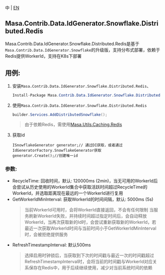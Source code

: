 中 | [EN](README.md)

## Masa.Contrib.Data.IdGenerator.Snowflake.Distributed.Redis

Masa.Contrib.Data.IdGenerator.Snowflake.Distributed.Redis是基于`Masa.Contrib.Data.IdGenerator.Snowflake`的升级版，支持分布式部署，依赖于Redis提供WorkerId，支持在K8s下部署

## 用例:

1. 安装`Masa.Contrib.Data.IdGenerator.Snowflake.Distributed.Redis`、

    ```c#
    Install-Package Masa.Contrib.Data.IdGenerator.Snowflake.Distributed.Redis
    ```

2. 使用`Masa.Contrib.Data.IdGenerator.Snowflake.Distributed.Redis`

    ``` C#
    builder.Services.AddDistributedSnowflake();
    ```

    > 由于依赖Redis，需使用[Masa.Utils.Caching.Redis](https://github.com/masastack/MASA.Utils/tree/main/src/Caching/Masa.Utils.Caching.Redis)

3. 获取id

    ```
    ISnowflakeGenerator generator;// 通过DI获取，或者通过IdGeneratorFactory.SnowflakeGenerator获取
    generator.Create();//创建唯一id
    ```

### 参数:

* RecycleTime: 回收时间，默认: 120000ms (2min)，当无可用的WorkerId后会尝试从历史使用的WorkerId集合中获取活跃时间超过RecycleTime的WorkerId，并选取距离现在最远的一个WorkerId进行复用
* GetWorkerIdMinInterval: 获取WorkerId的时间间隔，默认: 5000ms (5s)
  > 当前WorkerId可用时，会将WorkerId直接返回，不会有任何限制
  > 当服务刷新WorkerId失败，并持续时间超过指定时间后，会自动释放WorkerId，当再次获取新的Id时，会尝试重新获取新的WorkerId，若最近一次获取WorkerId时间与当前时间小于GetWorkerIdMinInterval时，会被拒绝提供服务
* RefreshTimestampInterval: 默认500ms
  > 选择启用时钟锁后，当获取到下次的时间戳与最近一次的时间戳超过RefreshTimestampInterval时，会将当前的时间戳与WorkerId对应关系保存在Redis中，用于后续继续使用，减少对当前系统时间的依赖
